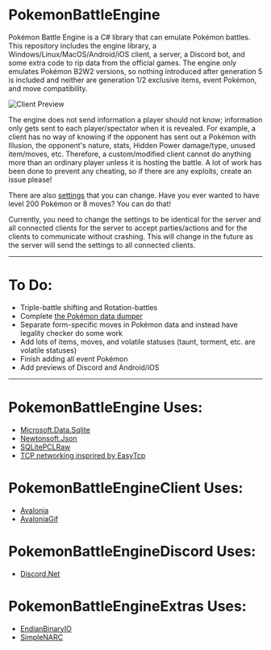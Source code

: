 # PokemonBattleEngine

Pokémon Battle Engine is a C# library that can emulate Pokémon battles.
This repository includes the engine library, a Windows/Linux/MacOS/Android/iOS client, a server, a Discord bot, and some extra code to rip data from the official games.
The engine only emulates Pokémon B2W2 versions, so nothing introduced after generation 5 is included and neither are generation 1/2 exclusive items, event Pokémon, and move compatibility.

![Client Preview](Client_Preview.gif)

The engine does not send information a player should not know; information only gets sent to each player/spectator when it is revealed.
For example, a client has no way of knowing if the opponent has sent out a Pokémon with Illusion, the opponent's nature, stats, Hidden Power damage/type, unused item/moves, etc.
Therefore, a custom/modified client cannot do anything more than an ordinary player unless it is hosting the battle. A lot of work has been done to prevent any cheating, so if there are any exploits, create an issue please!

There are also [settings](PokemonBattleEngine/Data/Settings.cs) that you can change. Have you ever wanted to have level 200 Pokémon or 8 moves? You can do that!

Currently, you need to change the settings to be identical for the server and all connected clients for the server to accept parties/actions and for the clients to communicate without crashing.
This will change in the future as the server will send the settings to all connected clients.

----
# To Do:
* Triple-battle shifting and Rotation-battles
* Complete [the Pokémon data dumper](PokemonBattleEngineTesting/PokemonDataDumper.cs)
* Separate form-specific moves in Pokémon data and instead have legality checker do some work
* Add lots of items, moves, and volatile statuses (taunt, torment, etc. are volatile statuses)
* Finish adding all event Pokémon
* Add previews of Discord and Android/iOS

----
# PokemonBattleEngine Uses:
* [Microsoft.Data.Sqlite](https://docs.microsoft.com/en-us/ef/core)
* [Newtonsoft.Json](https://github.com/JamesNK/Newtonsoft.Json)
* [SQLitePCLRaw](https://github.com/ericsink/SQLitePCL.raw)
* [TCP networking insprired by EasyTcp](https://github.com/GHenkje/EasyTcp)

# PokemonBattleEngineClient Uses:
* [Avalonia](https://github.com/AvaloniaUI/Avalonia)
* [AvaloniaGif](https://github.com/jmacato/AvaloniaGif)

# PokemonBattleEngineDiscord Uses:
* [Discord.Net](https://github.com/RogueException/Discord.Net)

# PokemonBattleEngineExtras Uses:
* [EndianBinaryIO](https://github.com/Kermalis/EndianBinaryIO)
* [SimpleNARC](https://github.com/Kermalis/SimpleNARC)